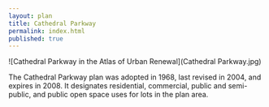 ```yaml
---
layout: plan
title: Cathedral Parkway
permalink: index.html
published: true
---
```


![Cathedral Parkway in the Atlas of Urban Renewal](Cathedral Parkway.jpg)

The Cathedral Parkway plan was adopted in 1968, last revised in 2004, and expires in 2008. It designates residential, commercial, public and semi-public, and public open space uses for lots in the plan area.
